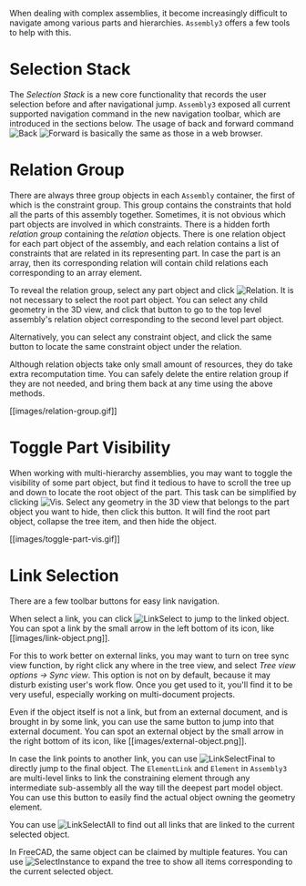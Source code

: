 When dealing with complex assemblies, it become increasingly difficult to navigate among various parts and hierarchies. `Assembly3` offers a few tools to help with this.

# Selection Stack

The _Selection Stack_ is a new core functionality that records the user selection before and after navigational jump. `Assembly3` exposed all current supported navigation command in the new navigation toolbar, which are introduced in the sections below. The usage of back and forward command ![Back](../../FreeCAD/raw/LinkStage3/src/Gui/Icons/sel-back.svg?sanitize=true) ![Forward](../../FreeCAD/raw/LinkStage3/src/Gui/Icons/sel-forward.svg?sanitize=true) is basically the same as those in a web browser.

# Relation Group

There are always three group objects in each `Assembly` container, the first of which is the constraint group. This group contains the constraints that hold all the parts of this assembly together. Sometimes, it is not obvious which part objects are involved in which constraints. There is a hidden forth _relation group_ containing the _relation_ objects. There is one relation object for each part object of the assembly, and each relation contains a list of constraints that are related in its representing part. In case the part is an array, then its corresponding relation will contain child relations each corresponding to an array element.

To reveal the relation group, select any part object and click ![Relation](../raw/master/freecad/asm3/Gui/Resources/icons/Assembly_GotoRelation.svg?sanitize=true). It is not necessary to select the root part object. You can select any child geometry in the 3D view, and click that button to go to the top level assembly's relation object corresponding to the second level part object.

Alternatively, you can select any constraint object, and click the same button to locate the same constraint object under the relation.

Although relation objects take only small amount of resources, they do take extra recomputation time. You can safely delete the entire relation group if they are not needed, and bring them back at any time using the above methods.

[[images/relation-group.gif]]

# Toggle Part Visibility

When working with multi-hierarchy assemblies, you may want to toggle the visibility of some part object, but find it tedious to have to scroll the tree up and down to locate the root object of the part. This task can be simplified by clicking ![Vis](../raw/master/freecad/asm3/Gui/Resources/icons/Assembly_TogglePartVisibility.svg?sanitize=true). Select any geometry in the 3D view that belongs to the part object you want to hide, then click this button. It will find the root part object, collapse the tree item, and then hide the object.

[[images/toggle-part-vis.gif]]

# Link Selection

There are a few toolbar buttons for easy link navigation.

When select a link, you can click ![LinkSelect](../../FreeCAD/raw/LinkStage3/src/Gui/Icons/LinkSelect.svg?sanitize=true) to jump to the linked object. You can spot a link by the small arrow in the left bottom of its icon, like [[images/link-object.png]].

For this to work better on external links, you may want to turn on tree sync view function, by right click any where in the tree view, and select _Tree view options -> Sync view_. This option is not on by default, because it may disturb existing user's work flow. Once you get used to it, you'll find it to be very useful, especially working on multi-document projects.

Even if the object itself is not a link, but from an external document, and is brought in by some link, you can use the same button to jump into that external document. You can spot an external object by the small arrow in the right bottom of its icon, like [[images/external-object.png]].

In case the link points to another link, you can use ![LinkSelectFinal](../../FreeCAD/raw/LinkStage3/src/Gui/Icons/LinkSelectFinal.svg?sanitize=true) to directly jump to the final object. The `ElementLink` and `Element` in `Assembly3` are multi-level links to link the constraining element through any intermediate sub-assembly all the way till the deepest part model object. You can use this button to easily find the actual object owning the geometry element.

You can use ![LinkSelectAll](../../FreeCAD/raw/LinkStage3/src/Gui/Icons/LinkSelectAll.svg?sanitize=true) to find out all links that are linked to the current selected object.

In FreeCAD, the same object can be claimed by multiple features. You can use ![SelectInstance](../../FreeCAD/raw/LinkStage3/src/Gui/Icons/sel-instance.svg?sanitize=true) to expand the tree to show all items corresponding to the current selected object.
